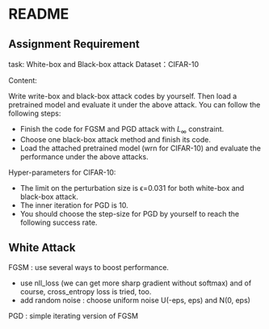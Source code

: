 # README

## Assignment Requirement
task: White-box and Black-box attack
Dataset：CIFAR-10

Content: 

Write write-box and black-box attack codes by yourself. Then load a pretrained model and evaluate it under the above attack. You can follow the following steps:

- Finish the code for FGSM and PGD attack with $L_\infty$ constraint.
- Choose one black-box attack method and finish its code.
- Load the attached pretrained model (wrn for CIFAR-10) and evaluate the performance under the above attacks. 

Hyper-parameters for CIFAR-10:

- The limit on the perturbation size is ϵ=0.031 for both white-box and black-box attack.
- The inner iteration for PGD is 10.
- You should choose the step-size for PGD by yourself to reach the following success rate.

## White Attack

FGSM : use several ways to boost performance. 

- use nll_loss (we can get more sharp gradient without softmax) and of course, cross_entropy loss is tried, too.
- add random noise : choose uniform noise U(-eps, eps) and N(0, eps)

PGD : simple iterating version of FGSM
